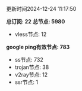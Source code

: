 更新时间2024-12-24 11:17:50

**总订阅: 22**
**总节点: 5980**
- vless节点: 12

**google ping有效节点: 783**
- ss节点: 732
- trojan节点: 38
- v2ray节点: 12
- ssr节点: 1
